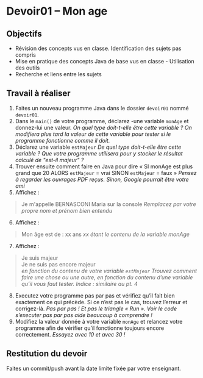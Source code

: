 # Devoir01 – Mon age

## Objectifs
- Révision des concepts vus en classe. Identification des sujets pas compris
- Mise en pratique des concepts Java de base vus en classe - Utilisation des outils
- Recherche et liens entre les sujets

## Travail à réaliser
1. Faites un nouveau programme Java dans le dossier `devoir01` nommé `devoir01`.
2. Dans le `main()` de votre programme, déclarez -une variable `monAge` et donnez-lui une valeur. 
_On quel type doit-t-elle être cette variable ?_
_On modifiera plus tard la valeur de cette variable pour tester si le programme fonctionne comme il doit._
3. Déclarez une variable `estMajeur`
_De quel type doit-t-elle être cette variable ?_
_Que votre programme utilisera pour y stocker le résultat calculé de "est-il majeur" ?_
4. Trouver ensuite comment faire en Java pour dire « SI monAge est plus grand que 20 ALORS `estMajeur` = vrai SINON `estMajeur` = faux »
_Pensez à regarder les ouvrages PDF reçus._
_Sinon, Google pourrait être votre ami_
5. Affichez : 
>Je m'appelle BERNASCONI Maria sur la console
_Remplacez par votre propre nom et prénom bien entendu_
6. Affichez :  
>Mon âge est de : xx ans
_xx étant le contenu de la variable monAge_

7. Affichez : 
>Je suis majeur <br>
>Je ne suis pas encore majeur <br>
_en fonction du contenu de votre variable `estMajeur`_
_Trouvez comment faire une chose ou une autre, en fonction du contenu d’une variable qu’il vous faut tester. Indice : similaire au pt. 4_
8. Executez votre programme pas par pas et vérifiez qu’il fait bien exactement ce qui précède. Si ce n’est pas le cas, trouvez l’erreur et corrigez-là.
_Pas par pas ! Et pas le triangle « Run ». Voir le code s’executer pas par pas aide beaucoup à comprendre !_
9. Modifiez la valeur donnée à votre variable `monAge` et relancez votre programme afin de vérifier qu’il fonctionne toujours encore correctement.
_Essayez avec 10 et avec 30 !_

## Restitution du devoir
Faites un commit/push avant la date limite fixée par votre enseignant.
